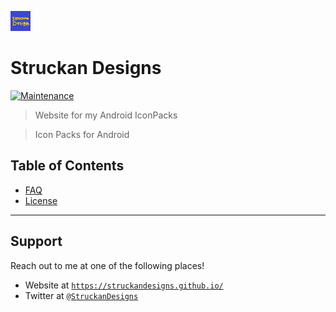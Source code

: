 <a href="https://struckandesigns.github.io/"><img src="https://raw.githubusercontent.com/StruckanDesigns/struckandesigns.github.io/master/images/icon.jpg" title="StruckanDesigns" alt="FVCproductions"></a>


# Struckan Designs

[![Maintenance](https://img.shields.io/badge/Maintained%3F-yes-green.svg)](https://github.com/StruckanDesigns/struckandesigns.github.io)

> Website for my Android IconPacks

> Icon Packs for Android


## Table of Contents

- [FAQ](#faq)
- [License](#license)

---

## Support

Reach out to me at one of the following places!

- Website at <a href="https://struckandesigns.github.io/contact" target="_blank">`https://struckandesigns.github.io/`</a>
- Twitter at <a href="https://twitter.com/StruckanDesigns" target="_blank">`@StruckanDesigns`</a>
